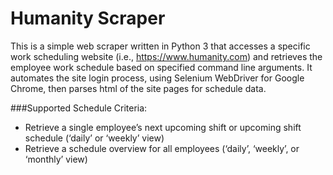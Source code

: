 # Humanity Scraper

This is a simple web scraper written in Python 3 that accesses a specific
work scheduling website (i.e., https://www.humanity.com) and retrieves the employee work schedule
based on specified command line arguments.
It automates the site login process, using Selenium WebDriver for Google Chrome,
then parses html of the site pages for schedule data.

###Supported Schedule Criteria:
- Retrieve a single employee’s next upcoming shift or upcoming shift schedule (‘daily’ or ‘weekly’ view)
- Retrieve a schedule overview for all employees (‘daily’, ‘weekly’, or ‘monthly’ view)

